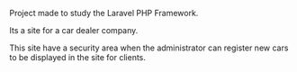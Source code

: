 Project made to study the Laravel PHP Framework.

Its a site for a car dealer company. 

This site have a security area when the administrator can register new cars to be displayed in the site for clients.

